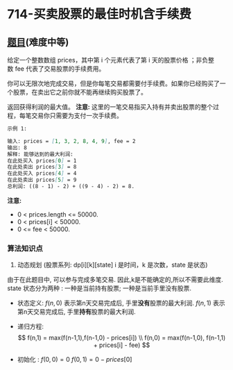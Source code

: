 # 714-买卖股票的最佳时机含手续费

## [题目](https://leetcode-cn.com/problems/best-time-to-buy-and-sell-stock-with-transaction-fee/)(难度中等)

给定一个整数数组 prices，其中第 i 个元素代表了第 i 天的股票价格 ；非负整数 fee 代表了交易股票的手续费用。

你可以无限次地完成交易，但是你每笔交易都需要付手续费。如果你已经购买了一个股票，在卖出它之前你就不能再继续购买股票了。

返回获得利润的最大值。
**注意:** 这里的一笔交易指买入持有并卖出股票的整个过程，每笔交易你只需要为支付一次手续费。

~~~markdown
示例 1:

输入: prices = [1, 3, 2, 8, 4, 9], fee = 2
输出: 8
解释: 能够达到的最大利润:  
在此处买入 prices[0] = 1
在此处卖出 prices[3] = 8
在此处买入 prices[4] = 4
在此处卖出 prices[5] = 9
总利润: ((8 - 1) - 2) + ((9 - 4) - 2) = 8.
~~~

**注意:**
- 0 < prices.length <= 50000.
- 0 < prices[i] < 50000.
- 0 <= fee < 50000.

### 算法知识点
1. 动态规划 (股票系列: dp[i][k][state] i 是时间，k 是次数，state 是状态)

由于在此题目中, 可以参与完成多笔交易. 因此,k是不能确定的,所以不需要此维度.
state 状态分为两种 : 一种是当前持有股票; 一种是当前手里没有股票.

- 状态定义:
$f(n,0)$ 表示第n天交易完成后, 手里**没有**股票的最大利润.
$f(n,1)$ 表示第n天交易完成后, 手里**持有**股票的最大利润.

- 递归方程: 
$$
f(n,1) = max(f(n-1,1),f(n-1,0) - prices[i]) \\
f(n,0) = max(f(n-1,0), f(n-1,1) + prices[i] - fee)
$$


- 初始化 :
$f(0,0) = 0$
$f(0,1) = 0-prices[0]$
